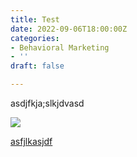 ```yaml
---
title: Test
date: 2022-09-06T18:00:00Z
categories:
- Behavioral Marketing
- ''
draft: false

---
```

asdjfkja;slkjdvasd

![](/images/aronnok-4.png)

[asfjlkasjdf]()